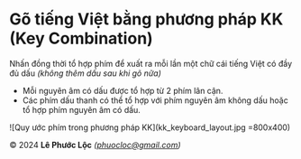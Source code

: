 # Gõ tiếng Việt bằng phương pháp KK (Key Combination)

Nhấn đồng thời tổ hợp phím để xuất ra mỗi lần một chữ cái tiếng Việt có đầy đủ dấu *(không thêm dấu sau khi gõ nữa)*
- Mỗi nguyên âm có dấu được tổ hợp từ 2 phím lân cận.</li>
- Các phím dấu thanh có thể tổ hợp với phím nguyên âm không dấu hoặc tổ hợp phím nguyên âm có dấu.

![Quy ước phím trong phương pháp KK](kk_keyboard_layout.jpg =800x400)

© 2024 **Lê Phước Lộc** *(phuocloc@gmail.com)*
